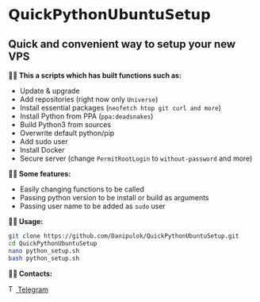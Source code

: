 # 𝗤𝘂𝗶𝗰𝗸𝗣𝘆𝘁𝗵𝗼𝗻𝗨𝗯𝘂𝗻𝘁𝘂𝗦𝗲𝘁𝘂𝗽
## Quick and convenient way to setup your new VPS


**🌌🍕 This a scripts which has built functions such as:**
- Update & upgrade
- Add repositories (right now only `Universe`)
- Install essential packages (`neofetch htop git curl and more`)
- Install Python from PPA (`ppa:deadsnakes`)
- Build Python3 from sources
- Overwrite default python/pip
- Add sudo user
- Install Docker
- Secure server (change `PermitRootLogin` to `without-password` and more)

**🦄🍀 Some features:**
- Easily changing functions to be called
- Passing python version to be install or build as arguments
- Passing user name to be added as `sudo` user

**🏹🐍 Usage:**
```sh
git clone https://github.com/Danipulok/QuickPythonUbuntuSetup.git
cd QuickPythonUbuntuSetup
nano python_setup.sh
bash python_setup.sh
```

**💬👋 Contacts:**

<a href='t.me//danipulok'>
    <img src='https://svgshare.com/i/X5a.svg' height='15px' title='Telegram logo'/>
    Telegram
</a>
